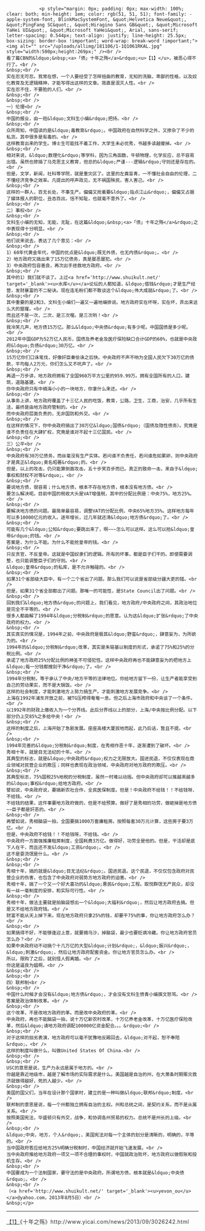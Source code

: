 
				<p style="margin: 0px; padding: 0px; max-width: 100%; clear: both; min-height: 1em; color: rgb(51, 51, 51); font-family: -apple-system-font, BlinkMacSystemFont, &quot;Helvetica Neue&quot;, &quot;PingFang SC&quot;, &quot;Hiragino Sans GB&quot;, &quot;Microsoft YaHei UI&quot;, &quot;Microsoft YaHei&quot;, Arial, sans-serif; letter-spacing: 0.544px; text-align: justify; line-height: 25.5px; box-sizing: border-box !important; word-wrap: break-word !important;">
	<img alt="" src="/uploads/allimg/181106/1-1Q1061RKAL.jpg" style="width:500px;height:269px;" /><br />
	看了篇CBN的&ldquo;&nbsp;<a>「债」十年之殇</a>&rdquo;<u>【1】</u>，被恶心得不行了。<br />
	&nbsp;<br />
	实在忍无可忍。我常在想，一个人要经受了怎样扭曲的教育，无知的洗脑，卑鄙的性格，以及奴化教育及无逻辑精神，才能写得出这样的文章。简直是泯灭人性。<br />
	实在忍不住，不要脸的人们。<br />
	&nbsp;<br />
	&nbsp;<br />
	一）伦理<br />
	&nbsp;<br />
	中国的报业，由一班&ldquo;文科生小编&rdquo;把持。<br />
	&nbsp;<br />
	众所周知，中国读的是&ldquo;毒教育&rdquo;。中国政府在自然科学之外，又掺杂了不少的私货。其中很多是有毒的。<br />
	这样教育出来的学生。博士生可能找不着工作，大学生未必优秀，书越多读越傻掉。<br />
	&nbsp;<br />
	相对来说，&ldquo;数理化&rdquo;等学科，因为三角函数，牛顿物理，化学反应，总不容易出错。虽然也掺插了马克思主义教育，但总的&ldquo;严谨---逻辑&rdquo;守则还是存在的。<br />
	但是，文学，新闻，社科等学院，就是重灾区了。这里的左粪盲青，一不懂社会自由的伦理，二不懂经济竞争之效率。凡提出的呼声政见，无不祸国殃民，害人害己。<br />
	&nbsp;<br />
	这样的一群人，百无长处，不事生产。偏偏又抢着要&ldquo;指点江山&rdquo;，偏偏又占据了媒体报人的职位，丑态百出，恬不知耻，也就毫不意外了。<br />
	&nbsp;<br />
	二）事权<br />
	&nbsp;<br />
	文科生小编的无知，无能，无耻，在这篇&ldquo;&nbsp;<a>「债」十年之殇</a>&rdquo;之中表现得十分明显。<br />
	&nbsp;<br />
	他们说来说去，表达了几个意见：<br />
	&nbsp;<br />
	1）60年代黄金年代，中国的优点是&ldquo;既无外债，也无内债&rdquo;。<br />
	2）地方政府又搞出来了15万亿债务，真是屡恶屡犯。<br />
	3）中央政府包容善良，再次出手拯救地方政府。<br />
	&nbsp;<br />
	其中的1）我们就不谈了。上过<a href='http://www.shuikult.net/' target='_blank'><u>水库</u></a>论坛的人都知道，&ldquo;借钱&rdquo;才是生产经营，发财暴富的不二秘诀。现在连毛粉们都不敢谈这个&ldquo;伟大成就&rdquo;了。<br />
	&nbsp;<br />
	其中重要的是2和3，文科生小编们一遍又一遍地编排说。地方政府实在坏呀，实在坏，弄出来这么大的窟窿。<br />
	而且还不是一次，二次，是三次喔。是三次哟！<br />
	&nbsp;<br />
	我冷笑几声，地方债15万亿。那么&ldquo;中央债&rdquo;有多少呢。中国国债是多少呢。<br />
	2012年中国GDP为52万亿人民币，国债及养老金及医疗保险缺口合计GDP的60%，也就是中央政府&ldquo;负债&rdquo;30万亿。<br />
	&nbsp;<br />
	15万亿你们口诛笔伐，好像奸臣秦侩诛之后快。中央政府不声不响为全国人民欠下30万亿的债款，平均每人2万元，你们怎么又不吭声了。<br />
	&nbsp;<br />
	再退一万步讲，地方政府拥有了全国960万平方公里的959.99万。拥有全国所有的人口，建筑，道路基建。<br />
	你中央政府只有中楠海小小的一块地方，你拿什么来还。<br />
	&nbsp;<br />
	从事务上讲，地方政府覆盖了十三亿人民的吃饭，教育，公路，卫生，工商，治安，几乎所有生活，最终是由地方政府管制的。<br />
	而中央政府层面负责的，无非国防和外交。<br />
	&nbsp;<br />
	在这样的情况下，你中央政府搞出了30万亿&ldquo;国债&rdquo;（国债及隐性债务）。究竟是谁不负责任在大肆扩权，究竟是谁对不起十三亿国民。<br />
	&nbsp;<br />
	三）公平<br />
	&nbsp;<br />
	中央政府有30万亿债务，而丝毫没有生产实体。若问谁不负责任，若问谁危如累卵，则中央政府才是真正&ldquo;臭名昭著&rdquo;的。<br />
	但是，以上的攻击，仍只能算侧面攻击。五十步笑百步而已。真正的致命一击，来自于&ldquo;事权和财权不对等&rdquo;。<br />
	&nbsp;<br />
	要说地方债，很容易；什么地方债，根本不存在地方债，根本没有地方债。<br />
	要怎么解决呢。目前中国的税收大头是VAT增值税，其中的分配比例是：中央75%，地方25%。<br />
	&nbsp;<br />
	要解决地方债的问题。最简单最容易，调整VAT的分配比例，中央65%地方35%。这样地方每年可以多10000亿元的收入。逐年增长，过几年就还清&ldquo;地方债&rdquo;了。<br />
	&nbsp;<br />
	可能有几个&ldquo;公知&rdquo;要跳出来了，啊~~~怎么可以这样。这么可以抢&ldquo;皇帝&rdquo;的钱。<br />
	答案是，为什么不能。为什么不能抢皇帝的钱。<br />
	&nbsp;<br />
	只反贪官，不反皇帝。这就是中国奴隶们的逻辑。所有的坏事，都是臣子们干的。即使需要调整，也只能调整臣子们的守则。<br />
	&ldquo;皇帝&rdquo;的私库，是不允许触碰的。<br />
	&nbsp;<br />
	如果31个省部级大臣中，有一个二个省出了问题。那么我们可以说是省部级分疆大吏的错。<br />
	但是，如果31个省全部都出了问题。那唯一的可能性，是State Council出了问题。<br />
	&nbsp;<br />
	回到我们&ldquo;地方债&rdquo;的问题上，我们看见，地方政府/中央政府之间，其政治地位是完全不平等的。<br />
	很多人都曲解了1994年&ldquo;分税制&rdquo;的愿意。认为这&ldquo;扩张&rdquo;了中央政府的权力。<br />
	&nbsp;<br />
	其实真实的情况是，1994年之前，中央政府是极其&ldquo;野蛮&rdquo;，肆意妄为，为所欲为的。<br />
	1994年的&ldquo;分税制&rdquo;改革，其实是朱镕基以制度的形式，承诺了75%和25%的分税比例。<br />
	承诺了地方政府25%分配比例的神圣不可侵犯性。这样中央政府再也不能肆意妄为的把地方上&ldquo;每一分钱都搜刮干净&rdquo;了。<br />
	&nbsp;<br />
	1994年分税制，等于承认了中央/地方平等的法律地位。你给地方留下一份，让生产者能享受到自己的劳动果实，而不是大锅饭。<br />
	这样的社会制度，才能刺激地方上努力搞生产。才能刺激地方发展竞争。<br />
	上海在1992年浦东开放之前，被TG压榨得奄奄一息。但之后上海市政府和中央谈了一个条件。<br />
	以1992年的财政上缴收入为一个分界线。此后分界线以上的部分，上海/中央按比例分配。以下部分仍上交85%之多给中央！<br />
	&nbsp;<br />
	这样的制度之后，上海开始了急剧发展。座座高楼大厦拔地而起，此乃后话，暂且不提。<br />
	&nbsp;<br />
	1994年完善的&ldquo;分税制&rdquo;制度，在秀相作恶十年，逐渐遭到了破坏。<br />
	秀相十年，就是目无法纪的十年。<br />
	其典型的标志，就是&ldquo;中央政府&rdquo;权力之无限放大。国进民退，不仅仅表现在商业领域对民营企业的欺压；同样也表现在政治领域，中央政府对地方政府的欺压。<br />
	&nbsp;<br />
	其典型标志，75%国税25%地税的分税制度，虽然一时难以动摇。但中央政府却可以推越来越多的&ldquo;事权&rdquo;给地方政府。<br />
	譬如说，中央政府说，要搞新农社合作，全民医保制度。但是！中央政府不给钱！！不给钱呀，不给钱。<br />
	不给钱的结果，这件事要地方政府做的，但是不给预算。做好了是秀相的功劳，做砸掉是地方债~~臣子都是奸恶的。<br />
	&nbsp;<br />
	再譬如说，秀相脑袋一拍，全国要搞1000万套廉租房。按照每套30万元计算，这些房子要3万亿。<br />
	但是，中央政府不给钱！！不给钱呀，不给钱。<br />
	中央政府一方面强推廉租房制度，全国耗费3万亿。做得好，功劳全是他的。但是，干活却是底下人在干，而且还不发&ldquo;工资&rdquo;。<br />
	这不是耍流氓是什么。<br />
	&nbsp;<br />
	&nbsp;<br />
	秀相十年，搞的就是&ldquo;目无法纪&rdquo;。国进民退。这个民退，不仅仅包含政府对民营企业的伤害，也包含了中央政府对弱势方地方政府的迫害。<br />
	秀相十年，搞了一个又一个好大喜功的&ldquo;惠民&rdquo;工程。取悦群氓无产民众，却没有一丝一毫制度的安排，和实际可行性。<br />
	&nbsp;<br />
	秀相十年，做法主要就是拍脑袋想出一个&ldquo;大福利&rdquo;，然后让地方政府去搞。但是又不给地方政府钱。<br />
	财富不能从天上掉下来。现在地方政府只拿25%的钱，却要干75%的事，你让地方政府怎么办？<br />
	&nbsp;<br />
	如果搞得不好，不能够逢迎上意，就要摘乌沙，掉脑袋，最少也要贬谪冷藏。你让地方政府官员怎么办？<br />
	如果中央政府动不动搞个十几万亿的大型&ldquo;计划&rdquo;，&ldquo;振兴&rdquo;，&ldquo;刺激&rdquo;，然后让地方政府配套资金。你让地方官员怎么办。<br />
	所以，限购了之后，就别怪人假离婚。<br />
	你这是逼良为娼啊。<br />
	&nbsp;<br />
	&nbsp;<br />
	四）联邦制<br />
	&nbsp;<br />
	中国什么时候才会没有&ldquo;地方债&rdquo;，才会没有文科生愤青小编撰文怒骂。<br />
	答案是政治体制改革。<br />
	&nbsp;<br />
	这个改革，不是改地方政府的革。而是改中央政府的革。<br />
	中央政府，再也不能脑袋一拍，说十万亿新农村改革，十万亿养老金改革，十万亿医疗保险改革，然后&ldquo;请地方政府调配100000亿资金配合。。。&rdquo;<br />
	&nbsp;<br />
	对于这样的拙劣表演，地方政府可以毫不犹豫地反踢回去，&ldquo;对不起，恕不奉陪&rdquo;。<br />
	这样的制度叫做什么，叫做United States Of China.<br />
	&nbsp;<br />
	&nbsp;<br />
	USC的意思是说，生产力永远是属于地方的。<br />
	你越是靠近地级市，越是了解市场的实际需求是什么。美国越是自治的州，在大萧条时期赈灾救济就做得越好，死的人越少。<br />
	&nbsp;<br />
	美国的国父们，当年在设计那个国家时，建立的是一种叫做&ldquo;联邦&rdquo;制度。<br />
	联邦制的意思是说，每一个州都独立拥有自治的主权。州和总统之间，是契约关系，而不是从属关系。<br />
	按照美国宪法，华盛顿只有外交，战争，和协调各州贸易的权力。总统不是州长的上级。<br />
	&nbsp;<br />
	&ldquo;中央，地方，个人&rdquo;，美国宪法对每一个主体的划分是清晰的，明确的，平等的。<br />
	当中国政府答应给地方25%明确分税制时，中国经济就开始飞速发展。<br />
	当中央政府推给地方政府一项又一项不合理的事权时，中国就政治败坏，地方政府以做假账和投机生存。<br />
	&nbsp;<br />
	中国要成为一个法制国家，要守法的是中央政府。所谓地方债，根本就是&ldquo;中央债&rdquo;。<br />
	&nbsp;<br />
	（<a href='http://www.shuikult.net/' target='_blank'><u>yevon_ou</u></a>@yahoo.com，2013年8月5日）<br />
	&nbsp;</p>
<hr />
<p style="margin: 0px; padding: 0px; max-width: 100%; clear: both; min-height: 1em; color: rgb(51, 51, 51); font-family: -apple-system-font, BlinkMacSystemFont, &quot;Helvetica Neue&quot;, &quot;PingFang SC&quot;, &quot;Hiragino Sans GB&quot;, &quot;Microsoft YaHei UI&quot;, &quot;Microsoft YaHei&quot;, Arial, sans-serif; letter-spacing: 0.544px; text-align: justify; line-height: 25.5px; box-sizing: border-box !important; word-wrap: break-word !important;">
	<u>【1】</u>《十年之殇》http://www.yicai.com/news/2013/09/3026242.html</p>

          